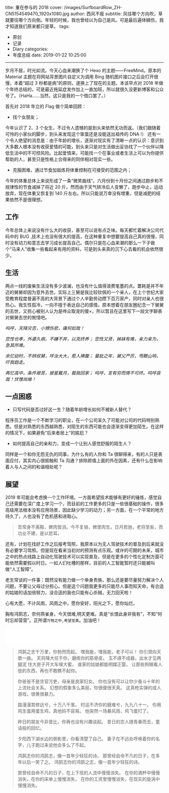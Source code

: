 title: 重在参与的 2018
cover: /images/SurfboardRow_ZH-CN5154549470_1920x1080.jpg
author: 西风不瘦
subtitle: 风往哪个方向吹，草就要往哪个方向倒。年轻的时候，我也曾经以为自己是风。可是最后遍体鳞伤，我才知道我们原来都只是草。
tags:
  - 原创
  - 记录
  - Diary
categories:
  - 年度总结
date: 2019-01-22 10:25:00
---
岁月不居，时光如流。今天心血来潮换了个 Hexo 的主题——FreeMind。原本的 Material 主题在将网站背景图片自定义为调用 Bing 随机图片接口之后会打开很慢，本着“超过 3 秒都是病”的原则，遂换上了现在的主题。本该早点对 2018 年做个年终总结的，可是最近拖延症发作加上一直加班，所以就很久没更新博客和公众号了。（HaHa……当然，这只是我的一个借口罢了。）
<!--more-->

首先对 2018 年立的 Flag 做个简单回顾：

- 找个女朋友；

今年认识了 2、3 个女生，不过令人遗憾的是到头来依然无功而返。（我们跟随着可怜的小家伙的脚步，到头来发现这个笨蛋还是没能送出祖传的 DNA !）
还有一个令人绝望的消息是：由于年龄的增长，逐渐对现实有了清晰一点的认识：意识到大多数人根本没有收获爱情的可能，到头来只是对生活做出妥协找了一个伙伴以降低生活中的不可控风险。比起爱情来，可能找一个在事业或者生活上可以为你提供帮助的人，甚至只是性格上合得来的同伴相对现实一些。

- 克服困难，通过节食加锻炼将体重控制在可接受的范围之内；

今年的体重总体上来说形成了一条“微笑曲线”。六月份到十月份之间通过跑步和不规律性的节食减掉了将近 20 斤。然而由于天气转冷后人变懒了，跑步中止，运动放弃，现在体重又恢复到 140 斤左右。所以只能说万幸没有增重，但是减肥的结果依然不是很理想。

## 工作

今年总体上来说没有什么大的收获，甚至可以说有点乏味。每天都忙着解决公司代码中的 BUG ,技术上也没有很大的提高，在这种重复中想要提高自己真的很慢，同时没有动力和意志去学习成长提高自己。偶尔只是在心血来潮的那么一下子做个“马来人”收集一些看起来有用的资料，可是到头来真的沉下心去看的机会依然很少。

## 生活

两点一线的废柴生活没有多少波澜，也没有什么值得浪费笔墨的点。噩耗是并不年迈的舅舅却因为意外去世。实际上三舅是我比较钦佩的一个亲人，在上个世纪大家受教育程度普遍不高的大背景下通过个人辛勤劳动攒下百万家产，同时对亲人也很热心。我生性孤冷，一向不擅于表达自己的感情。原本想着在朋友圈纪念一下舅舅的去世，又担心被别人认为是哗众取宠的傻×，所以暂且在这里写下一段文字聊表对舅舅去世的惋惜吧。

*呜呼，天降灾否，小甥伤悲，痛何如哉！*

*您性也孝，外婆久病，不嫌不弃，以克终养；*
*您性又贤，姊妹有难，亲力亲为，急其所难。*

*余忆幼时，不辨叔舅，呼汝大大，惹人捧腹；*
*童龀之年，舅父严厉，甩鞭山响，吓我趋走。*

*再忆高中，条件艰苦，披星戴月，载我回家；*
*呜呼，言有穷而情不可终。呜呼哀哉！伏惟尚飨！*

## 一点困惑

- 只写代码是否过好这一生？随着年龄增长如何不被新人替代？

程序员工作是一个不断学习的职业，在一个公司呆久了可能对公司的代码特别熟悉。但是对熟悉的东西越熟悉，对陌生的东西可能也会逐渐变得更加陌生。在这样的情况下，如果避免“后来者居上”的尴尬？

- 如何提高自己的亲和力，变成一个让别人感觉舒服的陌生人？

同样是一个和你无怨无仇的同事，为什么有的人你和 Ta 很聊得来，有的人只是表面应付，其实内心很抵触和 Ta 沟通？排除颜值上面的外在因素，还有什么在影响着人与人之间的和谐相处呢？

## 展望

2019 年可能会考虑换一个工作环境。一方面希望技术能够有更好的锤炼，感觉自己还需要在深广度上学习一个，而目前的工作更多的只是一些很基础的操作，很多高级用法根本没有应用场景，因此缺少学习的动力；另一方面，在一个平常的地方待久了，人也没有了危机感和进取心。

> 吾常身不离鞍，髀肉皆消。今不复骑，髀里肉生。日月若驰，老将至矣，而功业不建，是以悲耳。

还有，计划在找好工作之后报考驾照，我原本以为无人驾驶技术的普及到后来就没有必要学习驾照。但是现在看来当初对的预测有点乐观。或许的可期的未来，城市之中的热点线路上自动化驾驶技术可以实现普及，但是在更多的个性化定制方面可能依然需要假以时日。一如人们吐槽的那样，目前的人工智能暂时还只能被叫做“人工智障”。

老生常谈的一件事：既然没有能力做一个单身贵族，那么还是要尽量努力解决个人问题，不要让父母过分担心。但是这个问题我更多的只能尽人事而知天命，有合适的姑娘的话加倍努力，没合适的我也只能有心杀贼，无力回天啦！

心有大愿，不计风雨，风雨之中，愿你安好，阳光之下，愿你灿烂。

胸有鸿鹄志，奈何燕雀身。今天很难,明天更难。真是“长恨此身非我有”，不知“何时忘却营营”。正所谓`万物之中,希望至美`。加油吧！  

<iframe frameborder="no" border="0" marginwidth="0" marginheight="0" width=298 height=52 src="//music.163.com/outchain/player?type=2&id=353993&auto=1&height=32"></iframe>

>鸿鹄之志千万里，你勃然而起。
嘿我能，嘿我能，老子可以！
你引颈向天歌一曲。
天将降大任于你，磨练你的筋骨皮。
玉不琢不成器，出水才见两腿泥
住大房子开大车嗅大蜜，
谁家的姑娘都能明媒正娶。
让那些狗眼看人低的东西，再也不敢瞧不起你。
>
>你爸爸不是贪官污吏，母亲是良家妇女。
你也没有可以让你少奋斗十年的上流社会关系。
幻想的假象多么美丽，你很傻很天真。
这真枪实弹的成人游戏，很黄很暴力。
>
>路漫漫其修远兮，十万八千里。
时运不济你的磨难兮，九九八十一。
你用鸡生蛋用蛋生鸡，真他妈不容易。
他突然一场暴风雨，鸡飞蛋打了。
>
>昨日的朋友今非昔比，你再也没有兴趣谈起。
昔日的恋人随青春而去，童话般的回忆。
>
>夕阳西下湖水边的倒影里，你看清楚了自己。
妻子在不远处呼唤着你的名字，儿子跑过来说他会多么了不起。
>
>鸿鹄志你的鸿鹄志，像一首年少轻狂的诗。
那曾经自命不凡的日子，在多年以后一笑了之。
鸿鹄志你的鸿鹄之志，像一首年少轻狂的诗。
>
>那曾经自命不凡的日子，在上下班的人流中慢慢消失。
在你的酒杯中慢慢消失，在你的床单上慢慢消失，
在你的工资里慢慢消失，在现实的旋涡中慢慢消失。